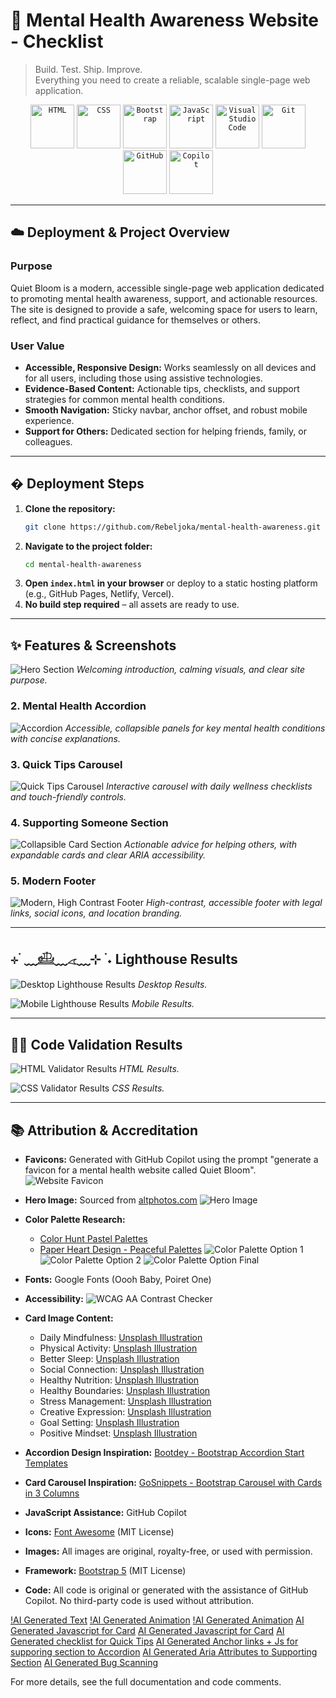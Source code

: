 # 🚀 Mental Health Awareness Website - Checklist

> Build. Test. Ship. Improve.  
> Everything you need to create a reliable, scalable single-page web application.

<div align="center">
	<code><img width="70" src="https://raw.githubusercontent.com/marwin1991/profile-technology-icons/refs/heads/main/icons/html.png" alt="HTML" title="HTML"/></code>
	<code><img width="70" src="https://raw.githubusercontent.com/marwin1991/profile-technology-icons/refs/heads/main/icons/css.png" alt="CSS" title="CSS"/></code>
	<code><img width="70" src="https://raw.githubusercontent.com/marwin1991/profile-technology-icons/refs/heads/main/icons/bootstrap.png" alt="Bootstrap" title="Bootstrap"/></code>
	<code><img width="70" src="https://raw.githubusercontent.com/marwin1991/profile-technology-icons/refs/heads/main/icons/javascript.png" alt="JavaScript" title="JavaScript"/></code>
	<code><img width="70" src="https://raw.githubusercontent.com/marwin1991/profile-technology-icons/refs/heads/main/icons/visual_studio_code.png" alt="Visual Studio Code" title="Visual Studio Code"/></code>
	<code><img width="70" src="https://raw.githubusercontent.com/marwin1991/profile-technology-icons/refs/heads/main/icons/git.png" alt="Git" title="Git"/></code>
	<code><img width="70" src="https://raw.githubusercontent.com/marwin1991/profile-technology-icons/refs/heads/main/icons/github.png" alt="GitHub" title="GitHub"/></code>
	<code><img width="70" <img src="https://iconic-api.onrender.com/dark/copilot" alt="Copilot" title="Copilot"/></code>
</div>

---

## ☁️ Deployment & Project Overview

### Purpose
Quiet Bloom is a modern, accessible single-page web application dedicated to promoting mental health awareness, support, and actionable resources. The site is designed to provide a safe, welcoming space for users to learn, reflect, and find practical guidance for themselves or others.

### User Value
- **Accessible, Responsive Design:** Works seamlessly on all devices and for all users, including those using assistive technologies.
- **Evidence-Based Content:** Actionable tips, checklists, and support strategies for common mental health conditions.
- **Smooth Navigation:** Sticky navbar, anchor offset, and robust mobile experience.
- **Support for Others:** Dedicated section for helping friends, family, or colleagues.

---

## � Deployment Steps

1. **Clone the repository:**
   ```sh
   git clone https://github.com/Rebeljoka/mental-health-awareness.git
   ```
2. **Navigate to the project folder:**
   ```sh
   cd mental-health-awareness
   ```
3. **Open `index.html` in your browser** or deploy to a static hosting platform (e.g., GitHub Pages, Netlify, Vercel).
4. **No build step required** – all assets are ready to use.

---

## ✨ Features & Screenshots

![Hero Section](Documentation/Research,%20Credit%20and%20Sources/hero-section.png)
*Welcoming introduction, calming visuals, and clear site purpose.*

### 2. Mental Health Accordion
![Accordion](Documentation/Research,%20Credit%20and%20Sources/mental-health-section.png)
*Accessible, collapsible panels for key mental health conditions with concise explanations.*

### 3. Quick Tips Carousel
![Quick Tips Carousel](Documentation/Research,%20Credit%20and%20Sources/quick-tips-section.png)
*Interactive carousel with daily wellness checklists and touch-friendly controls.*

### 4. Supporting Someone Section
![Collapsible Card Section](Documentation/Research,%20Credit%20and%20Sources/supporting-section.png)
*Actionable advice for helping others, with expandable cards and clear ARIA accessibility.*

### 5. Modern Footer
![Modern, High Contrast Footer](Documentation/Research,%20Credit%20and%20Sources/Modern-footer.png)
*High-contrast, accessible footer with legal links, social icons, and location branding.*

---

## ⊹ ࣪ ﹏𓊝﹏𓂁﹏⊹ ࣪ ˖ Lighthouse Results

![Desktop Lighthouse  Results](Documentation/Research,%20Credit%20and%20Sources/lighouse-generator-computer.png)
*Desktop Results.*

![Mobile Lighthouse  Results](Documentation/Research,%20Credit%20and%20Sources/lighthouse-gen-mobile.png)
*Mobile Results.*

---

## 👨‍💻 Code Validation Results
![HTML Validator Results](Documentation/Research,%20Credit%20and%20Sources/html-validator.png)
*HTML Results.*

![CSS Validator Results](Documentation/Research,%20Credit%20and%20Sources/css-validator.png)
*CSS Results.*

---


## 📚 Attribution & Accreditation

- **Favicons:** Generated with GitHub Copilot using the prompt "generate a favicon for a mental health website called Quiet Bloom".
![Website Favicon](assets/favicons/android-chrome-512x512.png)

- **Hero Image:** Sourced from [altphotos.com](https://altphotos.com/photo/long-exposure-mysterious-pink-sea-209/)
![Hero Image](assets/images/hero-image.webp)

- **Color Palette Research:**
  - [Color Hunt Pastel Palettes](https://colorhunt.co/palettes/pastel)
  - [Paper Heart Design - Peaceful Palettes](https://paperheartdesign.com/blog/color-palette-peaceful-palettes)
![Color Palette Option 1](Documentation/Research,%20Credit%20and%20Sources/col-choice-1.png)
![Color Palette Option 2](Documentation/Research,%20Credit%20and%20Sources/col-choice-2.png)
![Color Palette Option Final](Documentation/Research,%20Credit%20and%20Sources/col-choice-final.png)

- **Fonts:** Google Fonts (Oooh Baby, Poiret One)

- **Accessibility:**
![WCAG AA Contrast Checker](https://webaim.org/resources/contrastchecker/?fcolor=000000&bcolor=2E819D)

- **Card Image Content:**
  - Daily Mindfulness: [Unsplash Illustration](https://unsplash.com/illustrations/two-women-meditate-in-the-butterfly-pose-TRI4BogkWU4)
  - Physical Activity: [Unsplash Illustration](https://unsplash.com/illustrations/a-person-riding-a-skateboard-next-to-a-pair-of-sneakers-7EZ_k5e5CSk)
  - Better Sleep: [Unsplash Illustration](https://unsplash.com/illustrations/a-woman-looks-at-the-moon-in-the-night-sky-OuOfMgd9ueY)
  - Social Connection: [Unsplash Illustration](https://unsplash.com/illustrations/a-group-of-people-standing-around-a-woman-in-a-wheelchair-pquE90oyRjU)
  - Healthy Nutrition: [Unsplash Illustration](https://unsplash.com/illustrations/a-picture-of-a-bunch-of-fruit-on-a-table-MKOx7RqWEFo)
  - Healthy Boundaries: [Unsplash Illustration](https://unsplash.com/illustrations/couple-enjoys-sunset-view-from-the-cliffs-xGtLm5hw6wI)
  - Stress Management: [Unsplash Illustration](https://unsplash.com/illustrations/a-person-sits-alone-appearing-sad-and-isolated-B1x3KYNgae0)
  - Creative Expression: [Unsplash Illustration](https://unsplash.com/illustrations/an-abstract-painting-of-a-woman-with-a-hat-Kiln3TxKAfI)
  - Goal Setting: [Unsplash Illustration](https://unsplash.com/illustrations/a-surfer-walks-towards-the-beach-houses-HFhljcnPMts)
  - Positive Mindset: [Unsplash Illustration](https://unsplash.com/illustrations/a-boy-runs-towards-the-sun-on-a-sunny-day-5MAkU4sRAac)

- **Accordion Design Inspiration:** [Bootdey - Bootstrap Accordion Start Templates](https://www.bootdey.com/snippets/view/Bootstrap-accordion-Start-Templates)

- **Card Carousel Inspiration:** [GoSnippets - Bootstrap Carousel with Cards in 3 Columns](https://gosnippets.com/snippets/bootstrap-carousel-with-cards-in-3-columns)

- **JavaScript Assistance:** GitHub Copilot

- **Icons:** [Font Awesome](https://fontawesome.com/) (MIT License)
- **Images:** All images are original, royalty-free, or used with permission.
- **Framework:** [Bootstrap 5](https://getbootstrap.com/) (MIT License)
- **Code:** All code is original or generated with the assistance of GitHub Copilot. No third-party code is used without attribution.

[!AI Generated Text](Documentation/use%20of%20AI/3ai-generated-text.png)
[!AI Generated Animation](Documentation/use%20of%20AI/1ai-css-animation-to-header.png)
[!AI Generated Animation](Documentation/use%20of%20AI/2ainmation-to-header.png)
[AI Generated Javascript for Card](Documentation/use%20of%20AI/4ai-gen-js-card-carousel.png)
[AI Generated Javascript for Card](Documentation/use%20of%20AI/5ai-gen-js-for-card-carousel.png)
[AI Generated checklist for Quick Tips](Documentation/use%20of%20AI/6ai-generated-checklist-for-quick-tips-section.png)
[AI Generated Anchor links + Js for supporing section to Accordion](Documentation/use%20of%20AI/7ai-gen-js-anchor-link-from-supporting-accordion.png)
[AI Generated Aria Attributes to Supporting Section](Documentation/use%20of%20AI/8ai-gen-aria-attributes-added-where-necessary.png)
[AI Generated Bug Scanning](Documentation/use%20of%20AI/bug-fix-gramatical-error.png)

For more details, see the full documentation and code comments.
